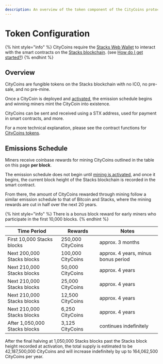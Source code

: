 ```yaml
---
description: An overview of the token component of the CityCoins protocol.
---
```


# Token Configuration

{% hint style="info" %}
CityCoins require the [Stacks Web Wallet](https://hiro.so/wallet/install-web) to interact with the smart contracts on the [Stacks blockchain](https://stacks.co). (see [How do I get started?](../about-citycoins/how-do-i-get-started.md))
{% endhint %}

## Overview

CityCoins are fungible tokens on the Stacks blockchain with no ICO, no pre-sale, and no pre-mine.

Once a CityCoin is deployed and [activated](registration-and-activation.md), the emission schedule begins and winning miners mint the CityCoin into existence.

CityCoins can be sent and received using a STX address, used for payment in smart contracts, and more.

For a more technical explanation, please see the contract functions for [CityCoins tokens](../contract-functions/token.md).

## Emissions Schedule

Miners receive coinbase rewards for mining CityCoins outlined in the table on this page **per block**.

The emission schedule does not begin until [mining is activated](registration-and-activation.md#overview), and once it begins, the current block height of the Stacks blockchain is recorded in the smart contract.

From there, the amount of CityCoins rewarded through mining follow a similar emission schedule to that of Bitcoin and Stacks, where the mining rewards are cut in half over the next 20 years.

{% hint style="info" %}
There is a bonus block reward for early miners who participate in the first 10,000 blocks.
{% endhint %}

| Time Period                   | Rewards           | Notes                               |
| ----------------------------- | ----------------- | ----------------------------------- |
| First 10,000 Stacks blocks    | 250,000 CityCoins | approx. 3 months                    |
| Next 200,000 Stacks blocks    | 100,000 CityCoins | approx. 4 years, minus bonus period |
| Next 210,000 Stacks blocks    | 50,000 CityCoins  | approx. 4 years                     |
| Next 210,000 Stacks blocks    | 25,000 CityCoins  | approx. 4 years                     |
| Next 210,000 Stacks blocks    | 12,500 CityCoins  | approx. 4 years                     |
| Next 210,000 Stacks blocks    | 6,250 CityCoins   | approx. 4 years                     |
| After 1,050,000 Stacks blocks | 3,125 CityCoins   | continues indefinitely              |

After the final halving at 1,050,000 Stacks blocks past the Stacks block height recorded at activation, the total supply is estimated to be 42,187,500,000 CityCoins and will increase indefinitely by up to 164,062,500 CityCoins per year.
